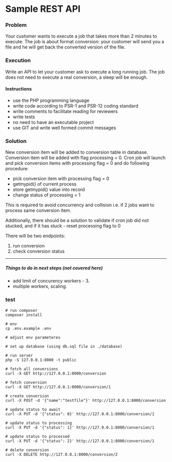 # Sample REST API

### Problem
Your customer wants to execute a job that takes more than 2 minutes to execute.
The job is about format conversion: your customer will send you a file and he will get back
the converted version of the file.

### Execution 
Write an API to let your customer ask to execute a long running job.
The job does not need to execute a real conversion, a sleep will be enough.

#### Instructions
* use the PHP programming language
* write code according to PSR-1 and PSR-12 coding standard
* write comments to facilitate reading for reviewers
* write tests
* no need to have an executable project
* use GIT and write well formed commit messages


### Solution
New conversion item will be added to conversion table in database.
Conversion item will be added with flag processing = 0.
Cron job will launch and pick conversion items with processing flag = 0 and do following procedure:
* pick conversion item with processing flag = 0
* getmypid() of current process 
* store getmypid() value into record
* change status of processing = 1

This is required to avoid concurrency and collision i.e. if 2 jobs want to process same conversion item.

Additionally, there should be a solution to validate if cron job did not stucked, 
and if it has stuck - reset processing flag to 0

There will be two endpoints:
1. run conversion
2. check conversion status

---
##### Things to do in next steps (not covered here)
* add limit of concurency workers - 3.
* multiple workers, scaling.  


### test
```
# run composer
composer install

# env
cp .env.example .env 

# adjust env parameteres

# set up database (using db.sql file in ./database)

# run server
php -S 127.0.0.1:8000 -t public

# fetch all conversions
curl -X GET http://127.0.0.1:8000/conversion

# fetch conversion
curl -X GET http://127.0.0.1:8000/conversion/1

# create conversion
curl -X POST -d '{"name":"testfile"}' http://127.0.0.1:8000/conversion

# update status to await
curl -X PUT -d '{"status": 0}' http://127.0.0.1:8000/conversion/1

# update status to processing
curl -X PUT -d '{"status": 1}' http://127.0.0.1:8000/conversion/1

# update status to processed
curl -X PUT -d '{"status": 2}' http://127.0.0.1:8000/conversion/1

# delete conversion
curl -X DELETE http://127.0.0.1:8000/conversion/2


```
